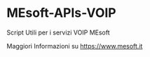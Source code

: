 # MEsoft-APIs-VOIP
Script Utili per i servizi VOIP MEsoft

Maggiori Informazioni su https://www.mesoft.it
